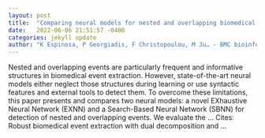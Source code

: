 ```yaml
---
layout: post
title:  "Comparing neural models for nested and overlapping biomedical event detection"
date:   2022-06-06 21:51:57 -0400
categories: jekyll update
author: "K Espinosa, P Georgiadis, F Christopoulou, M Ju… - BMC bioinformatics, 2022"
---
```

Nested and overlapping events are particularly frequent and informative structures in biomedical event extraction. However, state-of-the-art neural models either neglect those structures during learning or use syntactic features and external tools to detect them. To overcome these limitations, this paper presents and compares two neural models: a novel EXhaustive Neural Network (EXNN) and a Search-Based Neural Network (SBNN) for detection of nested and overlapping events. We evaluate the …
Cites: ‪Robust biomedical event extraction with dual decomposition and …‬  